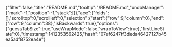 {"filter":false,"title":"README.md","tooltip":"/README.md","undoManager":{"mark":-1,"position":-1,"stack":[]},"ace":{"folds":[],"scrolltop":0,"scrollleft":0,"selection":{"start":{"row":9,"column":0},"end":{"row":9,"column":38},"isBackwards":true},"options":{"guessTabSize":true,"useWrapMode":false,"wrapToView":true},"firstLineState":0},"timestamp":1412353562425,"hash":"07ef6247ff3deda46427127b45ea5adf8752ea4e"}